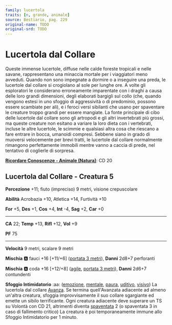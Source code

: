 ```yaml
---
family: lucertola
traits: [n, grande, animale]
source: Bestiario, pag. 229
original-name: TODO
original-srd: TODO
---
```


# Lucertola dal Collare

Queste immense lucertole, diffuse nelle calde foreste tropicali e nelle savane, rappresentano una minaccia mortale per i viaggiatori meno avveduti. Quando non sono impegnate a dormire o a inseguire una preda, le lucertole dal collare si crogiolano al sole per lunghe ore. A volte gli esploratori le considerano erroneamente imparentate con i draghi a causa delle loro grandi dimensioni, degli elaborati bargigli sul collo (che, quando vengono estesi in uno sfoggio di aggressività o di predominio, possono essere scambiate per ali), e i feroci versi sibilanti che usano per spaventare le creature troppo grandi per essere mangiate. La fonte principale di cibo delle lucertole dal collare sono gli artropodi e gli altri invertebrati più grossi, ma queste creature non esitano a variare la loro dieta con i vertebrati, incluse le altre lucertole, le scimmie e qualsiasi altra cosa che riescano a fare entrare in bocca, umanoidi compresi. Sebbene siano in grado di muoversi velocemente per brevi tratti, le lucertole dal collare normalmente rimangono perfettamente immobili mentre vanno a caccia di prede, nel tentativo di coglierle di sorpresa.

**[Ricordare Conoscenze - Animale (Natura)](/azioni/ricordare-conoscenze)**: CD 20

## Lucertola dal Collare - Creatura 5

**Percezione** +11; fiuto (impreciso) 9 metri, visione crepuscolare

**Abilità** Acrobazia +10, Atletica +14, Furtività +10

**For** +5, **Des** +1, **Cos** +4, **Int** -4, **Sag** +2, **Car** +0

***

**CA** 22; **Temp** +13, **Rifl** +12, **Vol** +9

**PF** 75

***

**Velocità** 9 metri, scalare 9 metri

**Mischia** :a: fauci +16 \[+11/+6] ([portata 3 metri](/tratti/portata)), **Danni** 2d8+7 perforanti

**Mischia** :a: coda +16 \[+12/+8] ([agile](/tratti/agile), [portata 3 metri](/tratti/portata)), **Danni** 2d6+7 contundenti

**Sfoggio Intimidatorio** :aa:  ([emozione](/tratti/emozione), [mentale](/tratti/mentale), [paura](/tratti/paura), [uditivo](/tratti/uditivo), [visivo](/tratti/visivo)) La lucertola dal collare [Avanza](/azioni/avanzare). Se termina quell'Avanzata adiacente ad almeno un'altra creatura, sfoggia improvvisamente il suo collare sgargiante ed emette un sibilo terrificante. Ogni creatura adiacente deve superare un TS su Volontà con CD 21, altrimenti diventa [spaventata](/condizioni/spaventato) 2 (o spaventata 3 in caso di fallimento critico) La creatura è poi temporaneamente immune allo Sfoggio Intimidatorio per 1 minuto.
